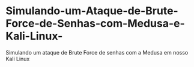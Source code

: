 # Simulando-um-Ataque-de-Brute-Force-de-Senhas-com-Medusa-e-Kali-Linux-
Simulando um ataque de Brute Force de senhas com a Medusa em nosso Kali Linux
